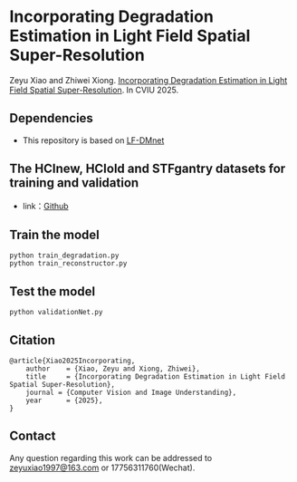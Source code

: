 Incorporating Degradation Estimation in Light Field Spatial Super-Resolution
====
Zeyu Xiao and Zhiwei Xiong. [Incorporating Degradation Estimation in Light Field Spatial Super-Resolution](https://arxiv.org/abs/2405.07012). In CVIU 2025. <br/>

## Dependencies
- This repository is based on [LF-DMnet](https://github.com/YingqianWang/LF-DMnet) 

## The HCInew, HCIold and STFgantry datasets for training and validation
<!-- - link1：[USTCDisk](https://rec.ustc.edu.cn/share/a59c25a0-0a7c-11ee-8f1b-813c91a6ec14)   password：3mnz -->
- link：[Github](https://github.com/YingqianWang/LF-DMnet)


## Train the model

```
python train_degradation.py
python train_reconstructor.py
```

## Test the model
```
python validationNet.py
```


## Citation
```
@article{Xiao2025Incorporating,
    author    = {Xiao, Zeyu and Xiong, Zhiwei},
    title     = {Incorporating Degradation Estimation in Light Field Spatial Super-Resolution},
    journal = {Computer Vision and Image Understanding},
    year      = {2025},
}
```

## Contact
Any question regarding this work can be addressed to zeyuxiao1997@163.com or 17756311760(Wechat).